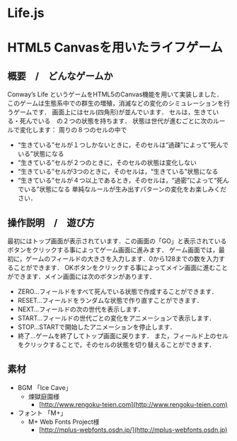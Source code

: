 # Life.js 
# HTML5 Canvasを用いたライフゲーム
## 概要　/　どんなゲームか
Conway’s Life というゲームをHTML5のCanvas機能を用いて実装しました．
このゲームは生態系中での群生の増殖，消滅などの変化のシミュレーションを行うゲームです．
画面上にはセル(四角形)が並んでいます．
セルは，生きている・死んでいる　の２つの状態を持ちます．
状態は世代が進むごとに次のルールで変化します：
周りの８つのセルの中で
- “生きている”セルが１つしかないときに，そのセルは“過疎”によって“死んでいる”状態になる
- “生きている”セルが２つのときに，そのセルの状態は変化しない
- “生きている”セルが3つのときに，そのセルは，“生きている”状態になる
- “生きている”セルが４つ以上であるとき，そのセルは，“過密”によって“死んでいる”状態になる
単純なルールが生み出すパターンの変化をお楽しみください．

## 操作説明　/　遊び方
最初にはトップ画面が表示されています．この画面の「GO」と表示されているボタンをクリックする事によってゲーム画面に進みます．
ゲーム画面では，最初に，ゲームのフィールドの大きさを入力します．0から128までの数を入力することができます．
OKボタンをクリックする事によってメイン画面に進むことができます．メイン画面には次のボタンがあります．
- ZERO…フィールドをすべて死んでいる状態で作成することができます．
- RESET…フィールドをランダムな状態で作り直すことができます．
- NEXT…フィールドの次の世代を表示します．
- START…フィールドの世代ごとの変化をアニメーションで表示します．
- STOP…STARTで開始したアニメーションを停止します．
- 終了…ゲームを終了してトップ画面に戻ります．
また，フィールド上のセルをクリックすることで，そのセルの状態を切り替えることができます．

## 素材
- BGM 「Ice Cave」
  - 煉獄庭園様
    - [http://www.rengoku-teien.com](http://www.rengoku-teien.com)
- フォント 「M+」 
  - M+ Web Fonts Project様
    - [http://mplus-webfonts.osdn.jp/](http://mplus-webfonts.osdn.jp)
